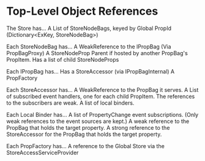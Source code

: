 ﻿# Top-Level Object References

The Store has...
	A List of StoreNodeBags, keyed by Global PropId (Dictionary<ExKey, StoreNodeBag>)

Each StoreNodeBag has...
	A WeakReference to the IPropBag (Via PropBagProxy)
	A StoreNodeProp Parent if hosted by another PropBag's PropItem.
	Has a list of child StoreNodeProps


Each IPropBag has...
	Has a StoreAccessor (via IPropBagInternal)
	A PropFactory

Each StoreAccessor has...
	A WeakReference to the PropBag it serves.
	A List of subscribed event handlers, one for each child PropItem. The references to the subscribers are weak.
	A list of local binders.

Each Local Binder has...
	A list of PropertyChange event subscriptions. (Only weak references to the event sources are kept.)
	A weak reference to the PropBag that holds the target property.
	A strong reference to the StoreAccessor for the PropBag that holds the target property.

	
Each PropFactory has...
	A reference to the Global Store via the StoreAccessServiceProvider











	
	